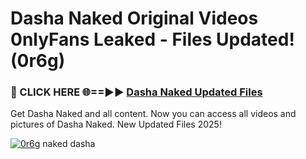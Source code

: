 # Dasha Naked Original Videos 0nlyFans Leaked - Files Updated! (0r6g)

<h3>🔴 CLICK HERE 🌐==►► <a href="https://tinyurl.com/up5wt9bj" rel="nofollow">Dasha Naked Updated Files</a></h3>

Get Dasha Naked and all content. Now you can access all videos and pictures of Dasha Naked. New Updated Files 2025!

[![0r6g](https://i.imgur.com/ABiUzMV.gif)](https://tinyurl.com/up5wt9bj)
naked dasha